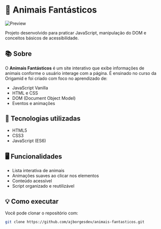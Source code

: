 # 🐾 Animais Fantásticos

![Preview](G://animais-fantasticos/preview/imagem-readme.jpg)

Projeto desenvolvido para praticar JavaScript, manipulação do DOM e conceitos básicos de acessibilidade.

## 📚 Sobre

O **Animais Fantásticos** é um site interativo que exibe informações de animais conforme o usuário interage com a página. É ensinado no curso da Origamid e foi criado com foco no aprendizado de:

- JavaScript Vanilla
- HTML e CSS
- DOM (Document Object Model)
- Eventos e animações

## 🚀 Tecnologias utilizadas

- HTML5
- CSS3
- JavaScript (ES6)

## 🖥️ Funcionalidades

- Lista interativa de animais
- Animações suaves ao clicar nos elementos
- Conteúdo acessível
- Script organizado e reutilizável

## 💡 Como executar

Você pode clonar o repositório com:

```bash
git clone https://github.com/ajborgesdev/animais-fantasticos.git
